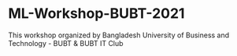 # ML-Workshop-BUBT-2021
This workshop organized by Bangladesh University of Business and Technology - BUBT &amp; BUBT IT Club

